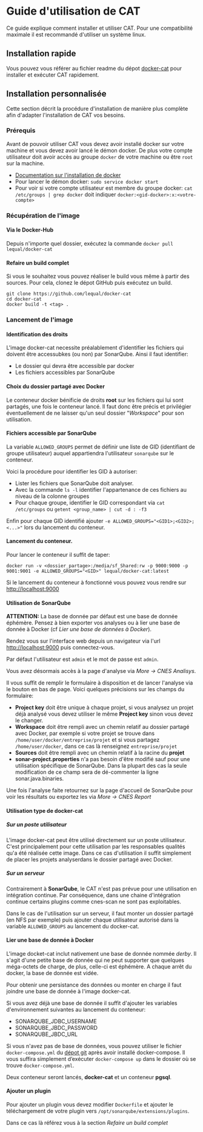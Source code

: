 # Guide d'utilisation de CAT
Ce guide explique comment installer et utiliser CAT. Pour une compatibilité
maximale il est recommandé d'utiliser un système linux.

## Installation rapide
Vous pouvez vous référer au fichier readme du dépot
[docker-cat](https://github.com/lequal/docker-cat) pour installer et exécuter
CAT rapidement.

## Installation personnalisée
Cette section décrit la procédure d'installation de manière plus complète afin
d'adapter l'installation de CAT vos besoins.

### Prérequis
Avant de pouvoir utiliser CAT vous devez avoir installé docker sur votre machine
et vous devez avoir lancé le démon docker.
De plus votre compte utilisateur doit avoir accès au groupe `docker` de votre
machine ou être `root` sur la machine.

- [Documentation sur l'installation de docker](https://docs.docker.com/install/)
- Pour lancer le démon docker: `sudo service docker start`
- Pour voir si votre compte utilisateur est membre du groupe docker:
  `cat /etc/groups | grep docker` doit indiquer `docker:<gid-docker>:x:<votre-compte>`

### Récupération de l'image

#### Via le Docker-Hub
Depuis n'importe quel dossier, exécutez la commande `docker pull lequal/docker-cat`

#### Refaire un build complet
Si vous le souhaitez vous pouvez réaliser le build vous même à partir des sources.
Pour cela, clonez le dépot GitHub puis exécutez un build.
```
git clone https://github.com/lequal/docker-cat
cd docker-cat
docker build -t <tag> .
```

### Lancement de l'image
#### Identification des droits
L'image docker-cat necessite préalablement d'identifier les fichiers qui doivent
être accessubkes (ou non) par SonarQube. Ainsi il faut identifier:

- Le dossier qui devra être accessible par docker
- Les fichiers accessibles par SonarQube

#### Choix du dossier partagé avec Docker
Le conteneur docker bénificie de droits **root** sur les fichiers qui lui sont
partagés, une fois le conteneur lancé. Il faut donc être précis et privilégier
éventuellement de ne laisser qu'un seul dossier "*Workspace*" pour son
utilisation.

#### Fichiers accessible par SonarQube
La variable `ALLOWED_GROUPS` permet de définir une liste de GID (identifiant de
groupe utilisateur) auquel appartiendra l'utilisateur `sonarqube` sur le
conteneur.

Voici la procédure pour identifier les GID à autoriser:
- Lister les fichiers que SonarQube doit analyser.
- Avec la commande `ls -l` identifier l'appartenance de ces fichiers au niveau
de la colonne groupes
- Pour chaque groupe, identifier le GID correspondant via `cat /etc/groups` ou
`getent <group_name> | cut -d : -f3`

Enfin pour chaque GID identifié ajouter `-e ALLOWED_GROUPS="<GID1>;<GID2>;<...>"`
lors du lancement du conteneur.

#### Lancement du conteneur.
Pour lancer le conteneur il suffit de taper:
```
docker run -v <dossier_partage>:/media/sf_Shared:rw -p 9000:9000 -p 9001:9001 -e ALLOWED_GROUPS="<GID>" lequal/docker-cat:latest
```
Si le lancement du conteneur à fonctionné vous pouvez vous rendre sur
[http://localhost:9000](http://localhost:9000/)

#### Utilisation de SonarQube

**ATTENTION:** La base de donnée par défaut est une base de donnée éphémère.
Pensez à bien exporter vos analyses ou à lier une base de donnée à Docker
(cf *Lier une base de données à Docker*).

Rendez vous sur l'interface web depuis un navigateur via l'url
[http://localhost:9000](http://localhost:9000/) puis connectez-vous.

Par défaut l'utilisateur est `admin` et le mot de passe est `admin`.

Vous avez désormais accès à la page d'analyse via *More -> CNES Analisys*.

Il vous suffit de remplir le formulaire à disposition et de lancer l'analyse via
le bouton en bas de page. Voici quelques précisions sur les champs du formulaire:

- **Project key** doit être unique à chaque projet, si vous analysez un projet
  déjà analysé vous devez utiliser le même **Project key** sinon vous devez le
  changer.
- **Workspace** doit être rempli avec un chemin relatif au dossier partagé avec
  Docker, par exemple si votre projet se trouve dans
  `/home/user/docker/entreprise/projet` et si vous partagez `/home/user/docker`,
  dans ce cas là renseignez `entreprise/projet`
- **Sources** doit être rempli avec un chemin relatif à la racine du **projet**
- **sonar-project.properties** n'a pas besoin d'être modifié sauf pour une
  utilisation spécifique de SonarQube. Dans la plupart des cas la seule
  modification de ce champ sera de dé-commenter la ligne sonar.java.binaries.


Une fois l'analyse faite retournez sur la page d'accueil de SonarQube pour voir
les résultats ou exportez les via *More -> CNES Report*

#### Utilisation type de docker-cat
##### Sur un poste utilisateur
L'image docker-cat peut être utilisé directement sur un poste utilisateur.
C'est principalement pour cette utilisation par les responsables qualités qu'a
été réalisée cette image. Dans ce cas d'utilisation il suffit simplement de
placer les projets  analyserdans le dossier partagé avec Docker.

##### Sur un serveur
Contrairement à **SonarQube**, le CAT n'est pas prévue pour une utilisation en
intégration continue. Par conséquence, dans une chaine d'intégration continue
certains plugins comme cnes-scan ne sont pas exploitables.

Dans le cas de l'utilisation sur un serveur, il faut monter un dossier partagé
(en NFS par exemple) puis ajouter chaque utilisateur autorisé dans la variable
`ALLOWED_GROUPS` au lancement du docker-cat.

#### Lier une base de donnée à Docker
L'image docket-cat inclut nativement une base de donnée nommée *derby*. Il s'agit
d'une petite base de donnée qui ne peut supporter que quelques méga-octets de
charge, de plus, celle-ci est éphémère. A chaque arrêt du docker, la base de
donnée est vidée.

Pour obtenir une persistance des données ou monter en charge il faut joindre une
base de donnée à l'image docker-cat.

Si vous avez déjà une base de donnée il suffit d'ajouter les variables
d'environnement suivantes au lancement du conteneur:

- SONARQUBE_JDBC_USERNAME
- SONARQUBE_JBDC_PASSWORD
- SONARQUBE_JBDC_URL

Si vous n'avez pas de base de données, vous pouvez utiliser le fichier
`docker-compose.yml` du [dépot git](https://github.com/lequal/docker-cat) après
avoir installé docker-compose. Il vous suffira simplement d’exécuter
`docker-compose up` dans le dossier où se trouve `docker-compose.yml`.

Deux conteneur seront lancés, **docker-cat** et un conteneur **pgsql**.


#### Ajouter un plugin
Pour ajouter un plugin vous devez modifier `Dockerfile` et ajouter le
téléchargement de votre plugin vers `/opt/sonarqube/extensions/plugins`.

Dans ce cas là référez vous à la section *Refaire un build complet*
